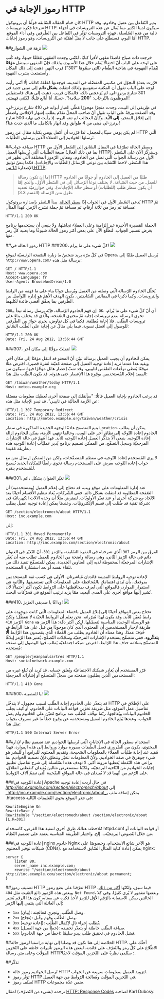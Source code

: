 رموز الإجابة في HTTP
==================
كان ختام المقالة السّابقة قولُنا أن بروتوكول HTTP يدير التّفاعل بين عميل وخادوم، وقد شرحنا فكرة ترويسات HTTP. سيكون لدينا الكثير مما يُقال عن هذه الترويسات في أجزاء تالية من هذه السّلسلة، فهذه الترويسات تؤثّر في التّفاعل بين الطّرفين وفي أداء الموقع. أمّا اليوم، فسنطّلع على جانب لا يقلّ أهمّيّة عن التّرويسات، وهو رموز إجابات HTTP.

##نزهة في الشوارع
![](map.jpg)

خرجت ذات صباح قاصدًا مقهى لأقرأ كتابًا، لكنّني وجدت المقهى مُغلقًا حينها، وقد كُتب على لوحة على الباب أنّ احتفالًا يُقام خلال هذا الأسبوع، ولذلك فإنّ المقهى سينتقل **مؤقتًا** ليُقدّم القهومة في شاحنة الطّعام (التي سمّوها "307") قرب النهر. ذهبت إلى ذلك المكان واستمتعت بشرب القهوة.

قرّرت بعدئذٍ التجوّل في مكتبتي المفضّلة في المدينة، فوجدتها مُغلقةً كذلك، إلّا أنّني رأيت لوحة على الباب تقول أن المكتبة ستتوسع ولذلك انتقلت **بشكل دائم** إلى مبنى جديد في 301 شارع برنرز-لي. لم يُزعجني ذلك، فالمكان قريب. ذهبت إلى هناك فاستقبلني الموظّفون بالتّرحاب: "**200** سلامة!". حسنًا، أنا أبالغ قليلًا، لكنّني فهمتني!

في طريقي إلى البيت، وجدت متجرًا مهجورًا غطّى الغبار أبوابه في 410 شارع برنرز-لي، وقد أُلصقت ورقةٌ على الباب تقول أنّ صاحب المحلّ تقدّم بطلب إشهار الإفلاس واضطّر إلى إغلاق المتجر، **إلى الأبد**. وكأنّ العجائب لم تنتهِ اليوم، إذ رأيت في نهاية 500 شارع برنرز-لي مبنى من 4 طوابق وقد انهار بالكامل. ما الذي حدث هنا؟!

لم يكن يومي سيئًا بالمجمل، لذا قرّرت أن أكمل يومي بكتابة مقال عن رموز HTTP الّتي تُرسلها الخواديم إلى العملاء الّذين يرسلون الطّلبات.

##صياغة جواب HTTP وسطر الحالة
تطرّقنا في المقال السّابق إلى السّطر الأول من صيغة الطّلبات الّتي يُرسلها العميل (بما في ذلك أفعال HTTP). وسنركّز الآن على السّطر الأول من رسالة الجواب الّتي تصل من الخادوم، ومعاني الرّموز المختلفة الّتي تظهر في هذا السّطر. لاحظ التّشابه بين نوعي الرّسائل (الطّلبات والإجابات). فكما ينصّ توثيق الإصدارة [1.1 من HTTP](https://tools.ietf.org/html/draft-ietf-httpbis-p1-messaging#section-3.1):

> إما إن تكون رسالة HTTP طلبًا من العميل إلى الخادوم أو جوابًا من الخادوم للعمل. من حيث الصّياغة، لا يختلف نوعا الرّسائل إلى في السّطر الأوّل، والذي إمّا أن يكون سطر طلب (للطلبات) أو سطر حالة (للإجابات)، وفي خوارزميّة تحديد طول متن الرّسالة (القسم 3.3).

يُدعى السّطر الأول في الجواب إذًا [سطر الحالة](https://tools.ietf.org/html/draft-ietf-httpbis-p1-messaging#section-3.1.2). يبدأ السّطر بإصدارة بروتوكول HTTP ثمّ مسافة ثم رمز من ثلاثة أرقام، ثم مسافة ثمّ جملة تشرح الرّمز، كهذا المثال:

```
HTTP/1.1 200 OK
```

الجملة القصيرة الأخيرة غير إلزامية وعلى العملاء تجاهلها، ولا ينبغي أن يستخدمها برنامج بغرض تفسير الجواب. لنطّلع الآن على بعض أكثر رموز الحالة شيوعًا وما يعنيه كلّ رمز منها.

##رموز الحالة في HTTP
###200، كلّ شيء على ما يرام!
![](coffee.png)

في كلّ مرّة يريد شخصٌ ما زيارة الصّفحة الرئيسيّة لموقع Opera، يُرسل العميل طلبًا إلى `http://www.opera.com/` برسالة مثل هذه:

```
GET / HTTP/1.1
Host: www.opera.com
Accept-Language: fr
User-Agent: BrowseAndDream/1.0
```

يُحلّل الخادوم الرّسالة الّتي وصلته من العميل ويُرسل جوابًا بناء على ما فهمه من الرابط والترويسات. وكما ذكرنا في المقالتين السّابقتين، يكون الهدف الأهمّ هو إدارة التّواصل بين الطّرفين بما يحقّق أقصى فائدة لكليهما.

إن فهم الخادوم الرّسالة، فإنّه يرسل رسالة تبدأ بـ`200 OK`، أي أنّ كلّ شيء على ما يُرام. تحوي الرسالة بضع ترويسات إجابة ثمّ محتوى الصّفحة، والّذي قد يختلف بناءً على ترويسات الطّلب، فلا إجابة مُطلقة. فكما في كل تفاوض، يجري حوارٌ بين الطّرفين للوصول إلى أفضل تسوية. فيما يلي مثالٌ عن إجابة على الطّلب السّابق:

```
HTTP/1.1 200 OK
Date: Fri, 24 Aug 2012, 13:56:44 GMT
```

###307، انتقلتُ مؤقّتًا إلى مكان آخر
![](food-truck.png)

يمكن للخادوم أن يجيب العميل برسالة تبيّن أنّ المحتو قد انتقل مؤقتًا إلى مكان آخر. ويفيد هذا عندما تريد إعادة توجيه العميل إلى صفحة مُعيّنة لفترة قصيرة. افترض مثلًا موقعًا يُعطي توقّعات الطقس لتاييبي، وقد شبّ إعصار هائل مؤخّرًا فيها. سيكون من المفيد إعلام المُستخدمين بوقوع هذا الإعصار حتى هدوئه. قد يكون الطّلب مثل هذا:

```
GET /taiwan/weather/today HTTP/1.1
Host: meteo.example.org
```

قد يرغب الخادوم بإجابة العميل قائلًا: "سأنقلك إلى صفحة أخرى تُعطيك معلومات مفصّلة عن الأزمة الحاليّة في تاييبي". قد تبدو الإجابة مثل هذه:

```
HTTP/1.1 307 Temporary Redirect
Date: Fri, 24 Aug 2012, 13:56:44 GMT
Location: http://meteo.example.org/taiwan/weather/crisis
```

يتبع المتصفح عادةً الوجهة الجديدة المذكورة في سطر `Location`. يمكن أن يطلب الخادوم إعادة التّوجّه إلى نطاق آخر على الويب. وحالما تنتهي الأزمة، يمكن للخادوم إزالة إعادة التّوجيه. ينبغي ألّا يتذكّر العميل إعادة التّوجيه للأبد. فهذا مُهمّ في حالة الإشارات المرجعيّة وسجل التصفّح. من الممكن تصميم برنامج يُدير عمليّات إعادة التّوجيه هذه بطريقة مُفيدة.

لا يرى المُستخدم إعادة التّوجيه في معظم المتصفّحات، ولكن من الممكن إرسال متن مع جواب إعادة التّوجيه يعرض على المستخدم رسالة تحوي رابطًا للمكان الجديد يُسمح للمُستخدم بنقره.

###301، تغيّر العنوان بشكل دائم
![](book.png)

عند إدارة المعلومات على موقع ويب، قد نحتاج إلى إعلام العميل (ومستخدميه) أن الصّفحة المطلوبة قد انتقلت بشكل دائم. ففي الشّركات، يُعاد تنظيم الأقسام أحيانًا بعد الاتّحاد مع شركة أخرى أو عند تغيّر الأولويّات. لنفترض مثلًا أن وحدة الآلات الكهربائيّة في شركة تقنية قد ضُمَّت إلى قسم الإلكترونيّات. وعندها يمكن إعادة توجيه عميل يطلب:

```
GET /section/electromech/about HTTP/1.1
Host: inc.example.com
```

إلى:

```
HTTP/1.1 301 Moved Permanently
Date: Fri, 24 Aug 2012, 13:56:44 GMT
Location: http://inc.example.com/section/electronic/about
```

الفرق بين الرمز `307` الّذي شرحناه في الفقرة السّابقة، والرّمز `301`، أنّ التّغيّر في العنوان دائم في حالة الرّمز الثّاني، وهي رسالة واضحة من الخادوم للعميل تطلب منه أن يُغيّر الإشارات المرجعيّة المحفوظة لديه إلى العناوين الجديدة. يمكن للمتصفّح تنفيذ ذلك من تلقاء نفسه أو بعد استشارة المستخدم.

لإعادة توجيه الروابط القديمة فائدتان مُباشرتان. الأولى هي كسب ثقة المستخدمين بموقعك، بأن تُبدي اهتمامك بالمُحافظة على المعلومات الّتي تستضيفها. والثّانية هي استقرار الموارد، فالمواقع الّتي تُعرف بمحافظتها على الرّوابط تكون أكثر احتمالًا لأن تُشير إليها مواقع أخرى على المدى البعيد، ممّا يزيد ترتيب الموقع في مُحرّكات البحث.

###410، وداعًا يا صديقي العزيز!
![](closed.png)

تحتاج بعض المواقع أحيانًا إلى إبلاغ العميل باختفاء المعلومات الّتي كانت موجودة على رابط مُعيّن للأبد. وقد يكون لهذا مُبرّراته. نحن نعلم أن الروابط الجيّدة لا تتعطّل؛ ولكنّ الرّمز `410 Gone` هو الوسيلة الوحيدة المناسبة لتعطيلها. لنكن أكثر دقّة: هذا الرّمز هة طريقة لإخبار المستخدمين أن المحتوى الّذي كان موجودًا من قبل على هذا الرابط قد حُذِفَ عمدًا. وهذا معناه أن الخادوم يطلب من العُملاء الّذي يقصدون هذا الرّابط **ألّا يتذكّروه**. ففي متصفّح يستخدم الإشارات المرجعيّة وسجّلات التّصفّح، يُعتبر هذا الرّمز إبلاغًا للمتصفّح بسلامة حذف هذا الرّابط. افترض شبكة اجتماعيّة يُطلب فيها الوصول إلى صفحة مُستخدم:

```
GET /people/jeanpaulsartres HTTP/1.1
Host: socialnetwork.example.com
```

قرّر المستخدم أن يُغادر شبكتك الاجتماعيّة ويُغلق حسابه، قد تُريد أن تُبلغ غيره من المستخدمين الّذين يطلبون صفحته من سجلّ المتصفّح أو إشاراته المرجعيّة:

```
HTTP/1.1 410 Gone
```

###500، يا للمصيبة!
![](collapsed-house.png)

قد يتعذّر على الخادوم إجابة الطّلب لسبب مجهول. لا يتدخّل HTTP على الإطلاق في تفاصيل عمل الموقع، مثل طريقة تخزين قواعد البيانات على الخادوم، أو كيف يجلب الخادوم البيانات ويُعالجها. ربّما توقّف الطّلب عند برنامج مُعيّن على الخادوم ولم يصل الجواب، وعندها يُبلغ الخادوم العميل ومستخدمه عن وقوع خطأ ما غير معروف بجواب مثل هذا:

```
HTTP/1.1 500 Internal Server Error
```

##استخدام سطور الحالة في الإجابات الّتي تُرسلها الخواديم
عند تصميم نظام لإدارة المحتوى، يكون من الضّروري فصل الطّبقات بصورة موارد وروابط إلى هذه الموارد، فهذا مُفيد عند إجابة طلبات العملاء بالمعلومات الصّحيحة، وتقديم المحتوى للبرامج أو للبشر هو شيء جوهريّ في صفة الخواديم. ولأنّ المعلومات تتغيّر وتتطوّر،فإنّ تصميم الخواديم بما يراعي هذه النّقطة يُعطيها مرونة أكبر. لا تهدف هذه السّلسلة إلى شرح تفاصيل تطبيق إجابات الخواديم من النّاحية البرمجيّة، ولكنّنا سنستعرض مثالين يُفيدان كنقطتي انطلاق، على الرّغم من أنّهما قد لا يُفيدان في حالة المواقع الضّخمة الّتي تضمّ آلاف الرّوابط.

###إعادة التّوجيه في Apache
في حال أردت إعادة توجيه _http://inc.example.com/section/electromech/about_ إلى _http://inc.example.com/section/electronic/about_، يمكن إضافة ملف .htaccess في جذر الموقع يحوي التّعليمات التّالية:

```
RewriteEngine On
RewriteBase /
RewriteRule ^/section/electromech/about /section/electronic/about [L,R=301]
```

مُلاحظة: هنالك طرق أخرى لتنفيذ هذا الغرض، كاستخدام httpd.conf أو قواعد البيانات أو من خلال النّصوص البرمجيّة... إلخ. واختيار الطّريقة المناسبة يعتمد على تصميم النّظام.

###إعادة التّوجيه في nginx
خادوم Nginx هو الآخر شائع الاستخدام، وخصوصًا على شبكات توفير المحتوى (CDNs). يمكن إعادة كتابة المثال السّابق لاستخدامه مع nginx:

```
server {
	listen 80;
	server_name inc.example.com;
	rewrite ^/section/electromech/about http://inc.example.com/section/electronic/about permanent;
}
```

##تصنيف رموز HTTP
تعرّفنا على بضع رموز HTTP فيما سبق، ولكنّها [أكثر من ذلك](https://tools.ietf.org/html/draft-ietf-httpbis-p2-semantics#section-4)، وبعض هذه الرّموز ذائع الصّيت مثل `404 Not Found`، وبعضها مغمور لا يُرى كثيرًا. وفي كلا الحالتين يمكن الاستعانة بالرّقم الأوّل للرّمز لأخذ فكرة عن معناه، كون هذا الرقم يُشير إلى العائلة الّتي ينتمي إليها الرّمز:

* `1xx` (بيان): وصل الطّلب، وتجري مُعالجته.
* `2xx` (نجاح): وصل الطّلب وفُهم وقُبل.
* `3xx` (إعادة توجيه): يُطلب إجراء تالٍ لإكمال الطّلب.
* `4xx` (خطأ من جهة العميل): صياغة الطّلب خاطئة أو يتعذّر تحقيقه.
* `5xx` (خطأ من جهة الخادوم): فشل الخادوم في تحقيق طلب يبدو سليمًا.

##الخلاصة
إلى هنا نكون قد وصلنا إلى نهاية دراستنا لرموز حالة HTTP. أحثّك على الاطّلاع على كلّ رمز والتّعرّف على فائدته. لبعض هذه الرموز تأثيرات خاصّة على التّخزين المؤقّت وعلى متن رسالة HTTP؛ سنُلقي نظرةً على التّخزين المؤقت لاحقًا.

##تذكّر
* تُرسل الخواديم رموز حالة HTTP لتزويد العميل بمعلومات سريعة عن الجواب.
* تؤثّر رموز HTTP في التّخزين المؤقّت ومُعالجة الرّوابط من جهة العميل.
* تُصنّف رموز HTTP ضمن عدّة مجموعات.

ترجمة (بشيء من التّصرّف) لمقال [HTTP: Response Codes](https://dev.opera.com/articles/http-response-codes/) لصاحبه Karl Dubosy.
